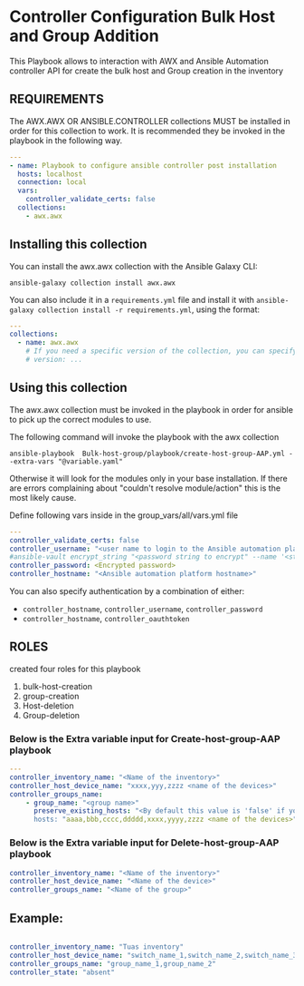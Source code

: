 # Controller Configuration Bulk Host and Group Addition

This Playbook allows to interaction with AWX and Ansible Automation controller API for create the 
bulk host and Group creation in the inventory

## REQUIREMENTS

The AWX.AWX OR ANSIBLE.CONTROLLER collections MUST be installed in order for this collection to work. It is recommended they be invoked in the playbook in the following way.

```yaml
---
- name: Playbook to configure ansible controller post installation
  hosts: localhost
  connection: local
  vars:
    controller_validate_certs: false
  collections:
    - awx.awx
```
## Installing this collection

You can install the awx.awx collection with the Ansible Galaxy CLI:

```console
ansible-galaxy collection install awx.awx
```

You can also include it in a `requirements.yml` file and install it with `ansible-galaxy collection install -r requirements.yml`, using the format:

```yaml
---
collections:
  - name: awx.awx
    # If you need a specific version of the collection, you can specify like this:
    # version: ...
```


## Using this collection

The awx.awx collection must be invoked in the playbook in order for ansible to pick up the correct modules to use.

The following command will invoke the playbook with the awx collection

```console
ansible-playbook  Bulk-host-group/playbook/create-host-group-AAP.yml --extra-vars "@variable.yaml"
```

Otherwise it will look for the modules only in your base installation. If there are errors complaining about "couldn't resolve module/action" this is the most likely cause.

Define following vars inside in the group_vars/all/vars.yml file
```yaml
---
controller_validate_certs: false
controller_username: "<user name to login to the Ansible automation platform>"
#ansible-vault encrypt_string "<password string to encrypt" --name '<string name of the variable>'
controller_password: <Encrypted password>
controller_hostname: "<Ansible automation platform hostname>"
```
You can also specify authentication by a combination of either:

- `controller_hostname`, `controller_username`, `controller_password`
- `controller_hostname`, `controller_oauthtoken`

## ROLES
created four roles for this playbook
1) bulk-host-creation
2) group-creation
3) Host-deletion 
4) Group-deletion

### Below is the  Extra variable input for Create-host-group-AAP playbook 

```yaml
---
controller_inventory_name: "<Name of the inventory>"
controller_host_device_name: "xxxx,yyy,zzzz <name of the devices>"
controller_groups_name:
    - group_name: "<group name>"
      preserve_existing_hosts: "<By default this value is 'false' if you would like to preserve the existing hosts for this group then change as "True" >
      hosts: "aaaa,bbb,cccc,ddddd,xxxx,yyyy,zzzz <name of the devices>"

```

### Below is the Extra variable input for Delete-host-group-AAP playbook

```yaml
controller_inventory_name: "<Name of the inventory>"
controller_host_device_name: "<Name of the device>"
controller_groups_name: "<Name of the group>"
```

## Example:

```yaml

controller_inventory_name: "Tuas inventory"
controller_host_device_name: "switch_name_1,switch_name_2,switch_name_3"
controller_groups_name: "group_name_1,group_name_2"
controller_state: "absent"
```